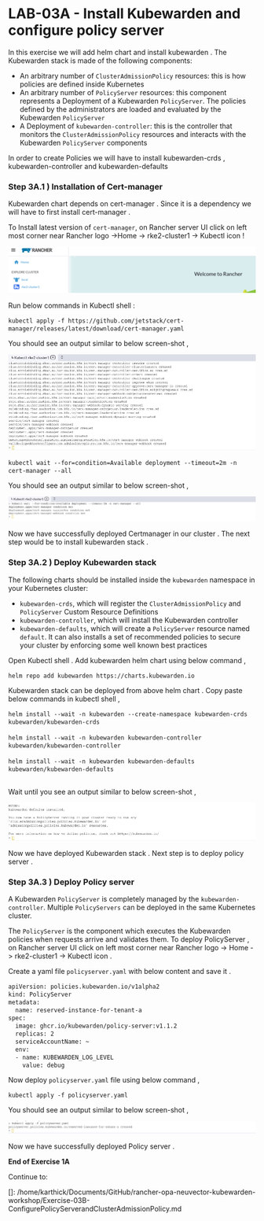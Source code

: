 # LAB-03A - Install Kubewarden and configure policy server 



In this exercise we will add helm chart and install kubewarden . The Kubewarden stack is made of the following components:

- An arbitrary number of `ClusterAdmissionPolicy` resources: this is how policies are defined inside Kubernetes
- An arbitrary number of `PolicyServer` resources: this component represents a Deployment of a Kubewarden `PolicyServer`. The policies defined by the administrators are loaded and evaluated by the Kubewarden `PolicyServer`
- A Deployment of `kubewarden-controller`: this is the controller that monitors the `ClusterAdmissionPolicy` resources and interacts with the Kubewarden `PolicyServer` components

In order to create Policies we will have to install kubewarden-crds , kubewarden-controller and kubewarden-defaults 

### Step 3A.1 ) Installation of Cert-manager

Kubewarden chart depends on cert-manager . Since it is a dependency we will have to first install cert-manager . 

To Install latest version of `cert-manager`, on Rancher server UI click on left most corner near Rancher logo ->Home -> rke2-cluster1 -> Kubectl icon  !

![](images/pic1.png)

Run below commands in Kubectl shell  :

```
kubectl apply -f https://github.com/jetstack/cert-manager/releases/latest/download/cert-manager.yaml
```

You should see an output similar to below screen-shot , 

![](images/pic2.png)



```
kubectl wait --for=condition=Available deployment --timeout=2m -n cert-manager --all
```

You should see an output similar to below screen-shot , 

![](images/pic3.png)

Now we have successfully deployed Certmanager in our cluster . The next step would be to install kubewarden stack .  

### Step 3A.2 ) Deploy Kubewarden stack 

The following charts should be installed inside the `kubewarden` namespace in your Kubernetes cluster:

- `kubewarden-crds`, which will register the `ClusterAdmissionPolicy` and `PolicyServer` Custom Resource Definitions
- `kubewarden-controller`, which will install the Kubewarden controller
- `kubewarden-defaults`, which will create a `PolicyServer` resource named `default`. It can also installs a set of recommended policies to secure your cluster by enforcing some well known best practices

Open Kubectl shell . Add kubewarden helm chart using below command ,

```console
helm repo add kubewarden https://charts.kubewarden.io
```

Kubewarden stack can be deployed from above helm chart . Copy paste below commands in kubectl shell ,

```
helm install --wait -n kubewarden --create-namespace kubewarden-crds kubewarden/kubewarden-crds

helm install --wait -n kubewarden kubewarden-controller kubewarden/kubewarden-controller

helm install --wait -n kubewarden kubewarden-defaults kubewarden/kubewarden-defaults


```

Wait until you see an output similar to below screen-shot , 



![](images/pic4.png)

Now we have deployed Kubewarden stack . Next step is to deploy policy server .



### Step 3A.3 ) Deploy Policy server 

A Kubewarden `PolicyServer` is completely managed by the `kubewarden-controller`. Multiple `PolicyServers` can be deployed in the same Kubernetes cluster.

The `PolicyServer` is the component which executes the Kubewarden policies when requests arrive and validates them. To deploy PolicyServer , on Rancher server UI click on left most corner near Rancher logo  -> Home -> rke2-cluster1 -> Kubectl icon . 

Create a yaml file `policyserver.yaml` with below content and save it . 

```
apiVersion: policies.kubewarden.io/v1alpha2
kind: PolicyServer
metadata:
  name: reserved-instance-for-tenant-a
spec:
  image: ghcr.io/kubewarden/policy-server:v1.1.2
  replicas: 2
  serviceAccountName: ~
  env:
  - name: KUBEWARDEN_LOG_LEVEL
    value: debug
```

Now deploy `policyserver.yaml` file using below command , 

```
kubectl apply -f policyserver.yaml
```

You should see an output similar to below screen-shot ,

![](images/pic5.png)

Now we have successfully deployed Policy server . 



**End of Exercise 1A** 

Continue to: 

[]: /home/karthick/Documents/GitHub/rancher-opa-neuvector-kubewarden-workshop/Exercise-03B-ConfigurePolicyServerandClusterAdmissionPolicy.md

